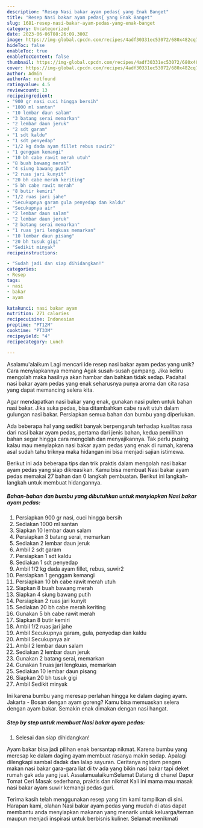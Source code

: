 ```yaml
---
description: "Resep Nasi bakar ayam pedas{ yang Enak Banget"
title: "Resep Nasi bakar ayam pedas{ yang Enak Banget"
slug: 1681-resep-nasi-bakar-ayam-pedas-yang-enak-banget
category: Uncategorized
date: 2023-06-06T08:26:09.300Z
image: https://img-global.cpcdn.com/recipes/4adf30331ec53072/680x482cq70/nasi-bakar-ayam-pedas-foto-resep-utama.jpg
hideToc: false
enableToc: true
enableTocContent: false
thumbnail: https://img-global.cpcdn.com/recipes/4adf30331ec53072/680x482cq70/nasi-bakar-ayam-pedas-foto-resep-utama.jpg
cover: https://img-global.cpcdn.com/recipes/4adf30331ec53072/680x482cq70/nasi-bakar-ayam-pedas-foto-resep-utama.jpg
author: Admin
authorAv: notfound
ratingvalue: 4.5
reviewcount: 13
recipeingredient:
- "900 gr nasi cuci hingga bersih"
- "1000 ml santan"
- "10 lembar daun salam"
- "3 batang serai memarkan"
- "2 lembar daun jeruk"
- "2 sdt garam"
- "1 sdt kaldu"
- "1 sdt penyedap"
- "1/2 kg dada ayam fillet rebus suwir2"
- "1 genggam kemangi"
- "10 bh cabe rawit merah utuh"
- "8 buah bawang merah"
- "4 siung bawang putih"
- "2 ruas jari kunyit"
- "20 bh cabe merah keriting"
- "5 bh cabe rawit merah"
- "8 butir kemiri"
- "1/2 ruas jari jahe"
- "Secukupnya garam gula penyedap dan kaldu"
- "Secukupnya air"
- "2 lembar daun salam"
- "2 lembar daun jeruk"
- "2 batang serai memarkan"
- "1 ruas jari lengkuas memarkan"
- "10 lembar daun pisang"
- "20 bh tusuk gigi"
- "Sedikit minyak"
recipeinstructions:

- "Sudah jadi dan siap dihidangkan!"
categories:
- Resep
tags:
- nasi
- bakar
- ayam

katakunci: nasi bakar ayam 
nutrition: 271 calories
recipecuisine: Indonesian
preptime: "PT12M"
cooktime: "PT33M"
recipeyield: "4"
recipecategory: Lunch

---
```



Asalamu'alaikum Lagi mencari ide resep nasi bakar ayam pedas yang unik? Cara menyiapkannya memang Agak susah-susah gampang. Jika keliru mengolah maka hasilnya akan hambar dan bahkan tidak sedap. Padahal nasi bakar ayam pedas yang enak seharusnya punya aroma dan cita rasa yang dapat memancing selera kita.


Agar mendapatkan nasi bakar yang enak, gunakan nasi pulen untuk bahan nasi bakar. Jika suka pedas, bisa ditambahkan cabe rawit utuh dalam gulungan nasi bakar. Persiapkan semua bahan dan bumbu yang diperlukan.

Ada beberapa hal yang sedikit banyak berpengaruh terhadap kualitas rasa dari nasi bakar ayam pedas, pertama dari jenis bahan, kedua pemilihan bahan segar hingga cara mengolah dan menyajikannya. Tak perlu pusing kalau mau menyiapkan nasi bakar ayam pedas yang enak di rumah, karena asal sudah tahu triknya maka hidangan ini bisa menjadi sajian istimewa.


Berikut ini ada beberapa tips dan trik praktis dalam mengolah nasi bakar ayam pedas yang siap dikreasikan. Kamu bisa membuat Nasi bakar ayam pedas memakai 27 bahan dan 0 langkah pembuatan. Berikut ini langkah-langkah untuk membuat hidangannya.

<!--inarticleads1-->

##### Bahan-bahan dan bumbu yang dibutuhkan untuk menyiapkan Nasi bakar ayam pedas:

1. Persiapkan 900 gr nasi, cuci hingga bersih
1. Sediakan 1000 ml santan
1. Siapkan 10 lembar daun salam
1. Persiapkan 3 batang serai, memarkan
1. Sediakan 2 lembar daun jeruk
1. Ambil 2 sdt garam
1. Persiapkan 1 sdt kaldu
1. Sediakan 1 sdt penyedap
1. Ambil 1/2 kg dada ayam fillet, rebus, suwir2
1. Persiapkan 1 genggam kemangi
1. Persiapkan 10 bh cabe rawit merah utuh
1. Siapkan 8 buah bawang merah
1. Siapkan 4 siung bawang putih
1. Persiapkan 2 ruas jari kunyit
1. Sediakan 20 bh cabe merah keriting
1. Gunakan 5 bh cabe rawit merah
1. Siapkan 8 butir kemiri
1. Ambil 1/2 ruas jari jahe
1. Ambil Secukupnya garam, gula, penyedap dan kaldu
1. Ambil Secukupnya air
1. Ambil 2 lembar daun salam
1. Sediakan 2 lembar daun jeruk
1. Gunakan 2 batang serai, memarkan
1. Gunakan 1 ruas jari lengkuas, memarkan
1. Sediakan 10 lembar daun pisang
1. Siapkan 20 bh tusuk gigi
1. Ambil Sedikit minyak


Ini karena bumbu yang meresap perlahan hingga ke dalam daging ayam. Jakarta - Bosan dengan ayam goreng? Kamu bisa memuaskan selera dengan ayam bakar. Semakin enak dimakan dengan nasi hangat. 

<!--inarticleads2-->

##### Step by step untuk membuat Nasi bakar ayam pedas:


1. Selesai dan siap dihidangkan!

Ayam bakar bisa jadi pilihan enak bersantap nikmat. Karena bumbu yang meresap ke dalam daging ayam membuat rasanya makin sedap. Apalagi dilengkapi sambal dadak dan lalap sayuran. Ceritanya ngidam pengen makan nasi bakar gara-gara liat di tv ada yang bikin nasi bakar tapi deket rumah gak ada yang jual. AssalamualaikumSelamat Datang di chanel Dapur Tomat Ceri Masak sederhana, praktis dan nikmat Kali ini mama mau masak nasi bakar ayam suwir kemangi pedas guri. 

Terima kasih telah menggunakan resep yang tim kami tampilkan di sini. Harapan kami, olahan Nasi bakar ayam pedas yang mudah di atas dapat membantu anda menyiapkan makanan yang menarik untuk keluarga/teman maupun menjadi inspirasi untuk berbisnis kuliner. Selamat menikmati
